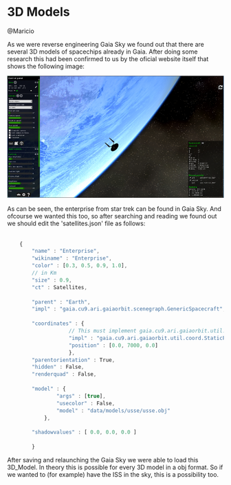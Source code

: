# 3D Models
@Maricio

As we were reverse engineering Gaia Sky we found out that there are several 3D models of spacechips already in Gaia. After doing some research this had been confirmed to us by the oficial website itself that shows the following image: 


![Screenshot of enterprise](https://raw.githubusercontent.com/MackyNous/S4S_Gaia/Documentation/Documentation/img/3D_model.PNG)


As can be seen, the enterprise from star trek can be found in Gaia Sky. And ofcourse we wanted this too, so after searching and reading we found out we should edit the 'satellites.json' file as follows: 


```javascript

	{
		"name" : "Enterprise",
		"wikiname" : "Enterprise",
		"color" : [0.3, 0.5, 0.9, 1.0],
		// in Km
		"size" : 0.9,
		"ct" : Satellites,
		
		"parent" : "Earth",
		"impl" : "gaia.cu9.ari.gaiaorbit.scenegraph.GenericSpacecraft",
		
		"coordinates" : {
					// This must implement gaia.cu9.ari.gaiaorbit.util.coord.IBodyCoordinates				
					"impl" : "gaia.cu9.ari.gaiaorbit.util.coord.StaticParentRotationCoordinates",
					"position" : [0.0, 7000, 0.0]
					},
		"parentorientation" : True,
		"hidden" : False,
		"renderquad" : False,
		
		"model"	: {
				"args" : [true],
				"usecolor" : False,
				"model" : "data/models/usse/usse.obj"
			},
		
		"shadowvalues" : [ 0.0, 0.0, 0.0 ]
		
		}

```


After saving and relaunching the Gaia Sky we were able to load this 3D_Model. In theory this is possible for every 3D model in a obj format. So if we wanted to (for example) have the ISS in the sky, this is a possibility too.
